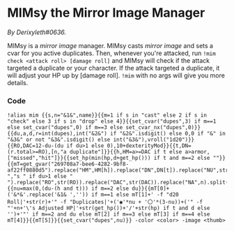 # MIMsy the Mirror Image Manager
*By Derixyleth#0636.*

MIMsy is a *mirror image* manager. MIMsy casts *mirror image* and sets a cvar for you active duplicates. Then, whenever you're attacked, run `!mim check <attack roll> [damage roll]` and MIMsy will check if the attack targeted a duplicate or your character. If the attack targeted a duplicate, it will adjust your HP up by [damage roll]. `!mim` with no args will give you more details.


### Code
```
!alias mim {{s,n="&1&",name}}{{m=1 if s in "cast" else 2 if s in "check" else 3 if s in "drop" else 4}}{{set_cvar("dupes",3) if m==1 else set_cvar("dupes",0) if m==3 else set_cvar_nx("dupes",0)}}{{du,a,d,r=int(dupes),int("&2&") if "&2&".isdigit() else 0,0 if "&" in "&3&" or not "&3&".isdigit() else int("&3&"),vroll("1d20")}}{{RO,DAC=12-du-(du if du>1 else 0),10+dexterityMod}}{{t,DN=(r.total>=RO),[n,"a duplicate"]}}{{h,HM=a>=DAC if t else a>armor,["missed","hit"]}}{{set_hp(min(hp,d+get_hp())) if t and m==2 else ""}}{{mT=get_gvar("269708a7-bee6-4282-9bf8-af22ff0880d5").replace("HM",HM[h]).replace("DN",DN[t]).replace("NU",str(du)).replace("S ","s " if du>1 else " ").replace("RO",str(RO)).replace("DAC",str(DAC)).replace("NA",n).split("~")}}{{nu=max(0,(du-(h and t))) if m==2 else du}}{{mT[0]+('&*&'.replace('&1& ','')) if m==1 else mT[1]+' -f "d20 Roll|'+str(r)+'" -f "Duplicates|'+('◉'*nu + '〇'*(3-nu))+('" -f "'+n+'\'s Adjusted HP|'+str(get_hp())+'/'+str(hp) if t and d else '')+'"' if m==2 and du else mT[2] if m==3 else mT[3] if m==4 else mT[4]}}{{mT[5]}}{{set_cvar("dupes",nu)}} -color <color> -image <thumb>
```
